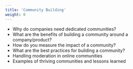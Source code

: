 ```yaml
---
title: 'Community Building'
weight: 0
---
```


- Why do companies need dedicated communities?
- What are the benefits of building a community around a company/product?
- How do you measure the impact of a community?
- What are the best practices for building a community?
- Handling moderation in online communities
- Examples of thriving communities and lessons learned

